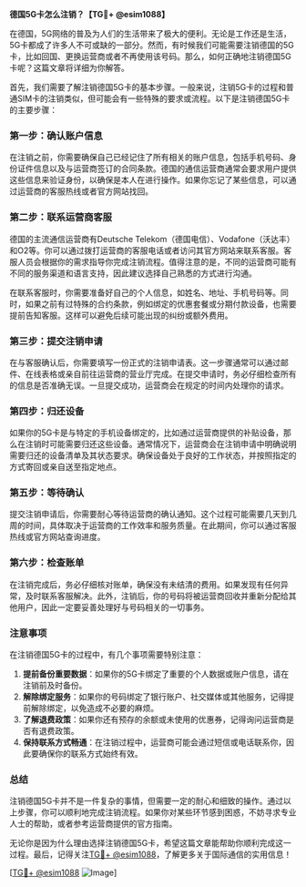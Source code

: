 **德国5G卡怎么注销？【TG💪+ @esim1088】**

在德国，5G网络的普及为人们的生活带来了极大的便利。无论是工作还是生活，5G卡都成了许多人不可或缺的一部分。然而，有时候我们可能需要注销德国的5G卡，比如回国、更换运营商或者不再使用该号码。那么，如何正确地注销德国5G卡呢？这篇文章将详细为你解答。

首先，我们需要了解注销德国5G卡的基本步骤。一般来说，注销5G卡的过程和普通SIM卡的注销类似，但可能会有一些特殊的要求或流程。以下是注销德国5G卡的主要步骤：

### **第一步：确认账户信息**
在注销之前，你需要确保自己已经记住了所有相关的账户信息，包括手机号码、身份证件信息以及与运营商签订的合同条款。德国的通信运营商通常会要求用户提供这些信息来验证身份，以确保是本人在进行操作。如果你忘记了某些信息，可以通过运营商的客服热线或者官方网站找回。

### **第二步：联系运营商客服**
德国的主流通信运营商有Deutsche Telekom（德国电信）、Vodafone（沃达丰）和O2等。你可以通过拨打运营商的客服电话或者访问其官方网站来联系客服。客服人员会根据你的需求指导你完成注销流程。值得注意的是，不同的运营商可能有不同的服务渠道和语言支持，因此建议选择自己熟悉的方式进行沟通。

在联系客服时，你需要准备好自己的个人信息，如姓名、地址、手机号码等。同时，如果之前有过特殊的合约条款，例如绑定的优惠套餐或分期付款设备，也需要提前告知客服。这样可以避免后续可能出现的纠纷或额外费用。

### **第三步：提交注销申请**
在与客服确认后，你需要填写一份正式的注销申请表。这一步骤通常可以通过邮件、在线表格或亲自前往运营商的营业厅完成。在提交申请时，务必仔细检查所有的信息是否准确无误。一旦提交成功，运营商会在规定的时间内处理你的请求。

### **第四步：归还设备**
如果你的5G卡是与特定的手机设备绑定的，比如通过运营商提供的补贴设备，那么在注销时可能需要归还这些设备。通常情况下，运营商会在注销申请中明确说明需要归还的设备清单及其状态要求。确保设备处于良好的工作状态，并按照指定的方式寄回或亲自送至指定地点。

### **第五步：等待确认**
提交注销申请后，你需要耐心等待运营商的确认通知。这个过程可能需要几天到几周的时间，具体取决于运营商的工作效率和服务质量。在此期间，你可以通过客服热线或官方网站查询进度。

### **第六步：检查账单**
在注销完成后，务必仔细核对账单，确保没有未结清的费用。如果发现有任何异常，及时联系客服解决。此外，注销后，你的号码将被运营商回收并重新分配给其他用户，因此一定要妥善处理好与号码相关的一切事务。

### **注意事项**
在注销德国5G卡的过程中，有几个事项需要特别注意：
1. **提前备份重要数据**：如果你的5G卡绑定了重要的个人数据或账户信息，请在注销前及时备份。
2. **解除绑定服务**：如果你的号码绑定了银行账户、社交媒体或其他服务，记得提前解除绑定，以免造成不必要的麻烦。
3. **了解退费政策**：如果你还有预存的余额或未使用的优惠券，记得询问运营商是否有退费政策。
4. **保持联系方式畅通**：在注销过程中，运营商可能会通过短信或电话联系你，因此要确保你的联系方式始终有效。

### **总结**
注销德国5G卡并不是一件复杂的事情，但需要一定的耐心和细致的操作。通过以上步骤，你可以顺利地完成注销流程。如果你对某些环节感到困惑，不妨寻求专业人士的帮助，或者参考运营商提供的官方指南。

无论你是因为什么理由选择注销德国5G卡，希望这篇文章能帮助你顺利完成这一过程。最后，记得关注[TG💪+ @esim1088](https://t.me/s/esim1088)，了解更多关于国际通信的实用信息！

[[TG💪+ @esim1088](https://t.me/s/esim1088) ![Image](https://i.postimg.cc/4NQfJmqS/Snipaste-2025-05-13-00-14-12.png)]
